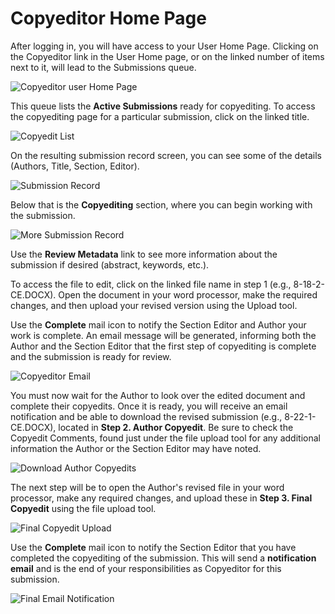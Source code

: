 # Copyeditor Home Page

After logging in, you will have access to your User Home Page. Clicking on the Copyeditor link in the User Home page, or on the linked number of items next to it, will lead to the Submissions queue.

![Copyeditor user Home Page](images/chapter10/copyedit_1.png)  

This queue lists the **Active Submissions** ready for copyediting. To access the copyediting page for a particular submission, click on the linked title.

![Copyedit List](images/chapter10/copyedit_2.png)  

On the resulting submission record screen, you can see some of the details (Authors, Title, Section, Editor).

![Submission Record](images/chapter10/copyedit_3.png)

Below that is the **Copyediting** section, where you can begin working with the submission.  

![More Submission Record](images/chapter10/copyedit_4.png)

Use the **Review Metadata** link to see more information about the submission if desired (abstract, keywords, etc.).

To access the file to edit, click on the linked file name in step 1 (e.g., 8-18-2-CE.DOCX). Open the document in your word processor, make the required changes, and then upload your revised version using the Upload tool.

Use the **Complete** mail icon to notify the Section Editor and Author your work is complete. An email message will be generated, informing both the Author and the Section Editor that the first step of copyediting is complete and the submission is ready for review.  

![Copyeditor Email](images/chapter10/copyedit_5.png)

You must now wait for the Author to look over the edited document and complete their copyedits. Once it is ready, you will receive an email notification and be able to download the revised submission (e.g., 8-22-1-CE.DOCX), located in **Step 2. Author Copyedit**. Be sure to check the Copyedit Comments, found just under the file upload tool for any additional information the Author or the Section Editor may have noted.

![Download Author Copyedits](images/chapter10/copyedit_6.png)

The next step will be to open the Author's revised file in your word processor, make any required changes, and upload these in **Step 3. Final Copyedit** using the file upload tool.

![Final Copyedit Upload](images/chapter10/copyedit_7.png)

Use the **Complete** mail icon to notify the Section Editor that you have completed the copyediting of the submission. This will send a **notification email** and is the end of your responsibilities as Copyeditor for this submission.  

![Final Email Notification](images/chapter10/copyedit_8.png)
